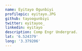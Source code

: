 ```yaml
---
name: Eyitayo Ogunbiyi
profilepic: eyitayo.JPG
github: tayoogunbiyi
twitter: eyitayoo_
linkedin: eyitayo
description: Comp Engr Undergrad.
lat: '6.524379'
long: '3.379206'
---
```

